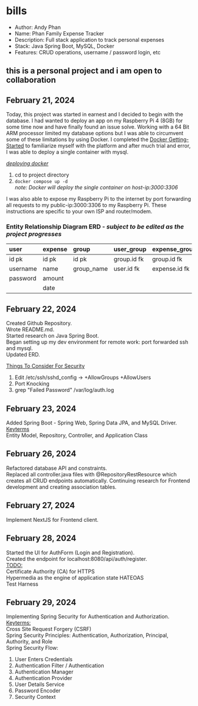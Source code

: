 # bills

- Author: Andy Phan
- Name: Phan Family Expense Tracker
- Description: Full stack application to track personal expenses
- Stack: Java Spring Boot, MySQL, Docker
- Features: CRUD operations, username / password login, etc

## this is a personal project and i am open to collaboration

## February 21, 2024

Today, this project was started in earnest and I decided to begin with the database.
I had wanted to deploy an app on my Raspberry Pi 4 (8GB) for some time now and have finally found an issue solve.
Working with a 64 Bit ARM processor limited my database options but I was able to circumvent some of these limitations by using Docker.
I completed the [Docker Getting-Started](https://docs.docker.com/engine/reference/commandline/cli/) to familiarize myself with the platform and after much trial and error, I was able to deploy a single container with mysql.

_<ins>deploying docker</ins>_

1. cd to project directory
2. `docker compose up -d`\
   _note: Docker will deploy the single container on host-ip:3000:3306_

I was also able to expose my Raspberry Pi to the internet by port forwarding all requests to my public-ip:3000:3306 to my Raspberry Pi.
These instructions are specific to your own ISP and router/modem.

### Entity Relationship Diagram ERD - _subject to be edited as the project progresses_

| user     | expense | group      | user_group  | expense_group |
| :------- | :------ | :--------- | :---------- | :------------ |
| id pk    | id pk   | id pk      | group.id fk | group.id fk   |
| username | name    | group_name | user.id fk  | expense.id fk |
| password | amount  |            |             |               |
|          | date    |            |             |               |

## February 22, 2024

Created Github Repository.\
Wrote README.md.\
Started research on Java Spring Boot.\
Began setting up my dev environment for remote work: port forwarded ssh and mysql.\
Updated ERD.

<ins>Things To Consider For Security</ins>

1. Edit /etc/ssh/sshd_config -> +AllowGroups +AllowUsers
2. Port Knocking
3. grep "Failed Password" /var/log/auth.log

## February 23, 2024

Added Spring Boot - Spring Web, Spring Data JPA, and MySQL Driver.\
<ins>Keyterms</ins>\
Entity Model, Repository, Controller, and Application Class

## February 26, 2024

Refactored database API and constraints.\
Replaced all controller.java files with @RepositoryRestResource which creates all CRUD endpoints automatically.
Continuing research for Frontend development and creating association tables.

## February 27, 2024

Implement NextJS for Frontend client.

## February 28, 2024

Started the UI for AuthForm (Login and Registration).\
Created the endpoint for localhost:8080/api/auth/register.\
<ins>TODO:</ins>\
Certificate Authority (CA) for HTTPS\
Hypermedia as the engine of application state HATEOAS\
Test Harness

## February 29, 2024
Implementing Spring Security for Authentication and Authorization.\
<ins>Keyterms:</ins>\
Cross Site Request Forgery (CSRF)\
Spring Security Principles: Authentication, Authorization, Principal, Authority, and Role\
Spring Security Flow:
1. User Enters Credentials
2. Authentication Filter / Authentication
3. Authentication Manager
4. Authentication Provider
5. User Details Service
6. Password Encoder
7. Security Context
